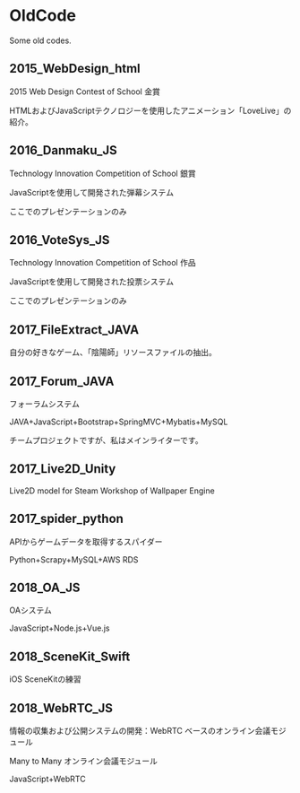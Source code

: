 # OldCode
Some old codes.

## 2015_WebDesign_html
2015 Web Design Contest of School 金賞

HTMLおよびJavaScriptテクノロジーを使用したアニメーション「LoveLive」の紹介。

## 2016_Danmaku_JS
Technology Innovation Competition of School 銀賞

JavaScriptを使用して開発された弾幕システム

ここでのプレゼンテーションのみ

## 2016_VoteSys_JS
Technology Innovation Competition of School 作品

JavaScriptを使用して開発された投票システム

ここでのプレゼンテーションのみ

## 2017_FileExtract_JAVA
自分の好きなゲーム、「陰陽師」リソースファイルの抽出。

## 2017_Forum_JAVA
フォーラムシステム

JAVA+JavaScript+Bootstrap+SpringMVC+Mybatis+MySQL

チームプロジェクトですが、私はメインライターです。

## 2017_Live2D_Unity
Live2D model for Steam Workshop of Wallpaper Engine

## 2017_spider_python
APIからゲームデータを取得するスパイダー

Python+Scrapy+MySQL+AWS RDS

## 2018_OA_JS
OAシステム

JavaScript+Node.js+Vue.js

## 2018_SceneKit_Swift
iOS SceneKitの練習

## 2018_WebRTC_JS
情報の収集および公開システムの開発：WebRTC ベースのオンライン会議モジュール

Many to Many オンライン会議モジュール

JavaScript+WebRTC

